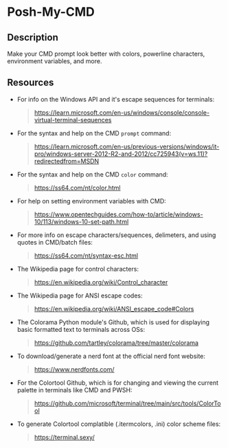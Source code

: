 # Posh-My-CMD #

## Description ##
Make your CMD prompt look better with colors, powerline characters, environment variables, and more.

## Resources ##
- For info on the Windows API and it's escape sequences for terminals:
  > https://learn.microsoft.com/en-us/windows/console/console-virtual-terminal-sequences
- For the syntax and help on the CMD `prompt` command:
  > https://learn.microsoft.com/en-us/previous-versions/windows/it-pro/windows-server-2012-R2-and-2012/cc725943(v=ws.11)?redirectedfrom=MSDN
- For the syntax and help on the CMD `color` command:
  > https://ss64.com/nt/color.html
- For help on setting environment variables with CMD:
  > https://www.opentechguides.com/how-to/article/windows-10/113/windows-10-set-path.html
- For more info on escape characters/sequences, delimeters, and using quotes in CMD/batch files:
  > https://ss64.com/nt/syntax-esc.html
- The Wikipedia page for control characters:
  > https://en.wikipedia.org/wiki/Control_character
- The Wikipedia page for ANSI escape codes:
  > https://en.wikipedia.org/wiki/ANSI_escape_code#Colors
- The Colorama Python module's Github, which is used for displaying basic formatted text to terminals across OSs:
  > https://github.com/tartley/colorama/tree/master/colorama
- To download/generate a nerd font at the official nerd font website:
  > https://www.nerdfonts.com/
- For the Colortool Github, which is for changing and viewing the current palette in terminals like CMD and PWSH:
  > https://github.com/microsoft/terminal/tree/main/src/tools/ColorTool
- To generate Colortool complatible (.itermcolors, .ini) color scheme files:
  > https://terminal.sexy/
